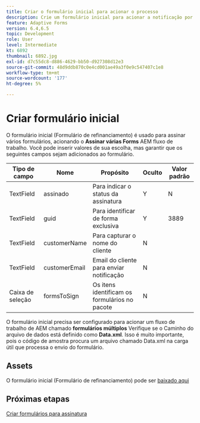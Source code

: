 ```yaml
---
title: Criar o formulário inicial para acionar o processo
description: Crie um formulário inicial para acionar a notificação por email para iniciar o processo de assinatura.
feature: Adaptive Forms
version: 6.4,6.5
topic: Development
role: User
level: Intermediate
kt: 6892
thumbnail: 6892.jpg
exl-id: d7c55dc8-d886-4629-bb50-d927308d12e3
source-git-commit: 48d9ddb870c0e4cd001ae49a3f0e9c547407c1e8
workflow-type: tm+mt
source-wordcount: '177'
ht-degree: 5%

---
```


# Criar formulário inicial

O formulário inicial (Formulário de refinanciamento) é usado para assinar vários formulários, acionando o **Assinar várias Forms** AEM fluxo de trabalho. Você pode inserir valores de sua escolha, mas garantir que os seguintes campos sejam adicionados ao formulário.

| Tipo de campo | Nome | Propósito | Oculto | Valor padrão |
| ------------------------|---------------------------------------|--------------------|--------|----------------- |
| TextField | assinado | Para indicar o status da assinatura | Y | N |
| TextField | guid | Para identificar de forma exclusiva | Y | 3889 |
| TextField | customerName | Para capturar o nome do cliente | N |
| TextField | customerEmail | Email do cliente para enviar notificação | N |
| Caixa de seleção | formsToSign | Os itens identificam os formulários no pacote | N |

O formulário inicial precisa ser configurado para acionar um fluxo de trabalho de AEM chamado **formulários múltiplos**
Verifique se o Caminho do arquivo de dados está definido como **Data.xml**. Isso é muito importante, pois o código de amostra procura um arquivo chamado Data.xml na carga útil que processa o envio do formulário.

## Assets

O formulário inicial (Formulário de refinanciamento) pode ser [baixado aqui](assets/refinance-form.zip)

## Próximas etapas

[Criar formulários para assinatura](./create-forms-for-signing.md)

